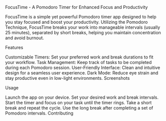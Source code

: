 
FocusTime - A Pomodoro Timer for Enhanced Focus and Productivity

FocusTime is a simple yet powerful Pomodoro timer app designed to help you stay focused and boost your productivity. Utilizing the Pomodoro Technique, FocusTime breaks your work into manageable intervals (usually 25 minutes), separated by short breaks, helping you maintain concentration and avoid burnout.

Features

Customizable Timers: Set your preferred work and break durations to fit your workflow.
Task Management: Keep track of tasks to be completed during each Pomodoro session.
User-Friendly Interface: Clean and intuitive design for a seamless user experience.
Dark Mode: Reduce eye strain and stay productive even in low-light environments.
Screenshots







Usage

Launch the app on your device.
Set your desired work and break intervals.
Start the timer and focus on your task until the timer rings.
Take a short break and repeat the cycle.
Use the long break after completing a set of Pomodoro intervals.
Contributing

